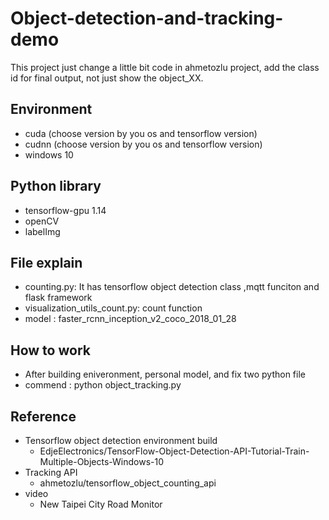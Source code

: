 # Object-detection-and-tracking-demo
This project just change a little bit code in ahmetozlu project, add the class id for final output, not just show the object_XX. 
## Environment
* cuda (choose version by you os and tensorflow version)
* cudnn (choose version by you os and tensorflow version)
* windows 10
## Python library
* tensorflow-gpu 1.14
* openCV
* labelImg
## File explain
* counting.py: It has tensorflow object detection class ,mqtt funciton and flask framework
* visualization_utils_count.py: count function
* model : faster_rcnn_inception_v2_coco_2018_01_28
## How to work
* After building eniveronment, personal model, and fix two python file
* commend : python object_tracking.py
## Reference
* Tensorflow object detection environment build
  * EdjeElectronics/TensorFlow-Object-Detection-API-Tutorial-Train-Multiple-Objects-Windows-10
* Tracking API 
  * ahmetozlu/tensorflow_object_counting_api
* video
  * New Taipei City Road Monitor
